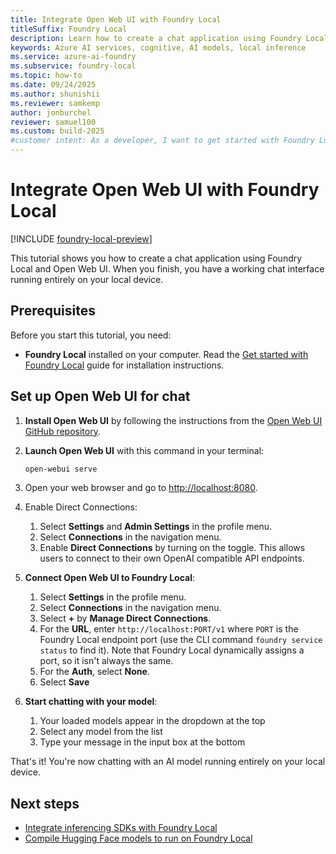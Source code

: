 ```yaml
---
title: Integrate Open Web UI with Foundry Local
titleSuffix: Foundry Local
description: Learn how to create a chat application using Foundry Local and Open Web UI
keywords: Azure AI services, cognitive, AI models, local inference
ms.service: azure-ai-foundry
ms.subservice: foundry-local
ms.topic: how-to
ms.date: 09/24/2025
ms.author: shunishii
ms.reviewer: samkemp
author: jonburchel
reviewer: samuel100
ms.custom: build-2025
#customer intent: As a developer, I want to get started with Foundry Local so that I can run AI models locally.
---
```


# Integrate Open Web UI with Foundry Local

[!INCLUDE [foundry-local-preview](./../includes/foundry-local-preview.md)]

This tutorial shows you how to create a chat application using Foundry Local and Open Web UI. When you finish, you have a working chat interface running entirely on your local device.

## Prerequisites

Before you start this tutorial, you need:

- **Foundry Local** installed on your computer. Read the [Get started with Foundry Local](../get-started.md) guide for installation instructions.

## Set up Open Web UI for chat

1. **Install Open Web UI** by following the instructions from the [Open Web UI GitHub repository](https://github.com/open-webui/open-webui).

1. **Launch Open Web UI** with this command in your terminal:

   ```bash
   open-webui serve
   ```

1. Open your web browser and go to [http://localhost:8080](http://localhost:8080).

1. Enable Direct Connections:
   1. Select **Settings** and **Admin Settings** in the profile menu.
   1. Select **Connections** in the navigation menu.
   1. Enable **Direct Connections** by turning on the toggle. This allows users to connect to their own OpenAI compatible API endpoints.

1. **Connect Open Web UI to Foundry Local**:

   1. Select **Settings** in the profile menu.
   1. Select **Connections** in the navigation menu.
   1. Select **+** by **Manage Direct Connections**.
   1. For the **URL**, enter `http://localhost:PORT/v1` where `PORT` is the Foundry Local endpoint port (use the CLI command `foundry service status` to find it). Note that Foundry Local dynamically assigns a port, so it isn't always the same.
   1. For the **Auth**, select **None**.
   1. Select **Save**

1. **Start chatting with your model**:
   1. Your loaded models appear in the dropdown at the top
   1. Select any model from the list
   1. Type your message in the input box at the bottom

That's it! You're now chatting with an AI model running entirely on your local device.

## Next steps

- [Integrate inferencing SDKs with Foundry Local](how-to-integrate-with-inference-sdks.md)
- [Compile Hugging Face models to run on Foundry Local](../how-to/how-to-compile-hugging-face-models.md)
